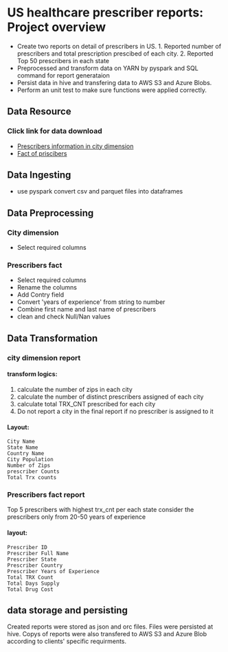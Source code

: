 # US healthcare prescriber reports: Project overview
+ Create two reports on detail of prescribers in US. 1. Reported number of prescribers and total prescription prescibed of each city. 2. Reported Top 50 prescribers in each state
+ Preprocessed and transform data on YARN by pyspark and SQL command for report generataion 
+ Persist data in hive and transfering data to AWS S3 and Azure Blobs.
+ Perform an unit test to make sure functions were applied correctly.

## Data Resource
### Click link for data download
+ [Prescribers information in city dimension](https://prescpipeline.blob.core.windows.net/input-vendor-data/city/us_cities_dimension.parquet?st=2022-04-21T14:19:25Z&se=2022-12-31T22:19:25Z&si=read&spr=https&sv=2020-08-04&sr=c&sig=wjY0KtPvyy%2BbIpopBqMKAGmmSHsSvLhqL0n%2BBGFVXOQ%3D)
+ [Fact of priscibers](https://prescpipeline.blob.core.windows.net/input-vendor-data/presc/USA_Presc_Medicare_Data_2021.csv?st=2022-04-21T14:19:25Z&se=2022-12-31T22:19:25Z&si=read&spr=https&sv=2020-08-04&sr=c&sig=wjY0KtPvyy%2BbIpopBqMKAGmmSHsSvLhqL0n%2BBGFVXOQ%3D)

## Data Ingesting
+ use pyspark convert csv and parquet files into dataframes

## Data Preprocessing
### City dimension
+ Select required columns
### Prescribers fact
+ Select required columns
+ Rename the columns
+ Add Contry field
+ Convert 'years of experience' from string to number
+ Combine first name and last name of prescribers
+ clean and check Null/Nan values

## Data Transformation
### city dimension report
#### transform logics:
1. calculate the number of zips in each city
2. calculate the number of distinct prescribers assigned of each city
3. calculate total TRX_CNT prescribed for each city
4. Do not report a city in the final report if no prescriber is assigned to it
#### Layout:
    City Name
    State Name
    Country Name
    City Population
    Number of Zips
    prescriber Counts
    Total Trx counts
    
### Prescribers fact report
Top 5 prescribers with highest trx_cnt per each state consider the prescribers only from 20-50 years of experience
#### layout:
    Prescriber ID
    Prescriber Full Name
    Prescriber State
    Prescriber Country
    Prescriber Years of Experience
    Total TRX Count
    Total Days Supply
    Total Drug Cost
    
## data storage and persisting
Created reports were stored as json and orc files. Files were persisted at hive.
Copys of reports were also transfered to AWS S3 and Azure Blob according to clients' specific requirments.

